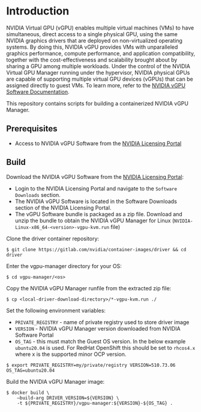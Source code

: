 # Introduction

NVIDIA Virtual GPU (vGPU) enables multiple virtual machines (VMs) to have simultaneous, direct access to a single physical GPU, using the same NVIDIA graphics drivers that are deployed on non-virtualized operating systems.
By doing this, NVIDIA vGPU provides VMs with unparalleled graphics performance, compute performance, and application compatibility, together with the cost-effectiveness and scalability brought about by sharing a GPU among multiple workloads.
Under the control of the NVIDIA Virtual GPU Manager running under the hypervisor, NVIDIA physical GPUs are capable of supporting multiple virtual GPU devices (vGPUs) that can be assigned directly to guest VMs.
To learn more, refer to the [NVIDIA vGPU Software Documentation](https://docs.nvidia.com/grid/).

This repository contains scripts for building a containerized NVIDIA vGPU Manager.

## Prerequisites

* Access to NVIDIA vGPU Software from the [NVIDIA Licensing Portal](https://nvid.nvidia.com/dashboard/#/dashboard)

## Build

Download the NVIDIA vGPU Software from the [NVIDIA Licensing Portal](https://nvid.nvidia.com/dashboard/#/dashboard):

* Login to the NVIDIA Licensing Portal and navigate to the `Software Downloads` section.
* The NVIDIA vGPU Software is located in the Software Downloads section of the NVIDIA Licensing Portal.
* The vGPU Software bundle is packaged as a zip file. Download and unzip the bundle to obtain the NVIDIA vGPU Manager for Linux (``NVIDIA-Linux-x86_64-<version>-vgpu-kvm.run`` file)

Clone the driver container repository:

```
$ git clone https://gitlab.com/nvidia/container-images/driver && cd driver
```

Enter the vgpu-manager directory for your OS:

```
$ cd vgpu-manager/<os>
```

Copy the NVIDIA vGPU Manager runfile from the extracted zip file:

```
$ cp <local-driver-download-directory>/*-vgpu-kvm.run ./
```

Set the following environment variables:

* ``PRIVATE_REGISTRY`` - name of private registry used to store driver image
* ``VERSION`` - NVIDIA vGPU Manager version downloaded from NVIDIA Software Portal
* ``OS_TAG`` - this must match the Guest OS version. In the below example ``ubuntu20.04`` is used. For RedHat OpenShift this should be set to ``rhcos4.x`` where x is the supported minor OCP version.

```
$ export PRIVATE_REGISTRY=my/private/registry VERSION=510.73.06 OS_TAG=ubuntu20.04
```

Build the NVIDIA vGPU Manager image:

```
$ docker build \
    –build-arg DRIVER_VERSION=${VERSION} \
    -t ${PRIVATE_REGISTRY}/vgpu-manager:${VERSION}-${OS_TAG} .
```
